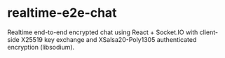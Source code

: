 # realtime-e2e-chat
Realtime end-to-end encrypted chat using React + Socket.IO with client-side X25519 key exchange and XSalsa20-Poly1305 authenticated encryption (libsodium).
